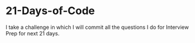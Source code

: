 # 21-Days-of-Code
I take a challenge in which I will commit all the questions I do for Interview Prep for next 21 days.

